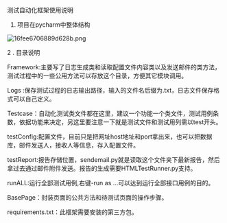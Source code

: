 测试自动化框架使用说明



1. 项目在pycharm中整体结构

![16fee6706889d628b.png](https://www.privacypic.com/images/2019/08/21/16fee6706889d628b.png)

2 . 目录说明

Framework:主要写了日志生成类和读取配置文件内容类以及发送邮件的类方法，测试过程中的一些公用方法可以存放这个目录，方便其它模块调用。

Logs :保存测试过程的日志输出路径，输入的文件名后缀为.txt，日志文件保存格式可以自己定义。

Testcase：自动化测试类文件都在这里，建议一个功能一个类文件，测试用例条数，依据功能来决定，另这里要注意一下就是测试文件和测试用列需以test开头。

testConfig:配置文件，目前只是把网址host地址和port拿出来，也可以把数据库，邮件发送人，接收人等信息，存入配置文件。

testReport:报告存储位置，sendemail.py就是读取这个文件夹下最新报告，然后拿过去通过邮件附件发送。报告的生成需要HTMLTestRunner.py支持。

runALL:运行全部测试用例,右键-run as …可以达到运行全部接口用例的目的。

BasePage：封装页面的公共方法和待测试页面的操作步骤。

requirements.txt：此框架需要安装的第三方包。

